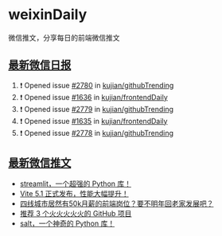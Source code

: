 # weixinDaily
微信推文，分享每日的前端微信推文

## [最新微信日报](https://github.com/kujian/weixinDaily/issues)

<!--START_SECTION:activity-->
1. ❗ Opened issue [#2780](https://github.com/kujian/githubTrending/issues/2780) in [kujian/githubTrending](https://github.com/kujian/githubTrending)
2. ❗ Opened issue [#1636](https://github.com/kujian/frontendDaily/issues/1636) in [kujian/frontendDaily](https://github.com/kujian/frontendDaily)
3. ❗ Opened issue [#2779](https://github.com/kujian/githubTrending/issues/2779) in [kujian/githubTrending](https://github.com/kujian/githubTrending)
4. ❗ Opened issue [#1635](https://github.com/kujian/frontendDaily/issues/1635) in [kujian/frontendDaily](https://github.com/kujian/frontendDaily)
5. ❗ Opened issue [#2778](https://github.com/kujian/githubTrending/issues/2778) in [kujian/githubTrending](https://github.com/kujian/githubTrending)
<!--END_SECTION:activity-->


## [最新微信推文](https://weixin.qdkfweb.cn/)

<!-- BLOG-POST-LIST:START -->
- [streamlit，一个超强的 Python 库！](https://weixin.qdkfweb.cn/40346.html)
- [Vite 5.1 正式发布，性能大幅提升！](https://weixin.qdkfweb.cn/40343.html)
- [四线城市居然有50k月薪的前端岗位？要不明年回老家发展吧？](https://weixin.qdkfweb.cn/40344.html)
- [推荐 3 个火火火火火的 GitHub 项目](https://weixin.qdkfweb.cn/40340.html)
- [salt，一个神奇的 Python 库！](https://weixin.qdkfweb.cn/40341.html)
<!-- BLOG-POST-LIST:END -->
